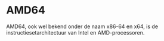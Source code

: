 # AMD64
AMD64, ook wel bekend onder de naam x86-64 en x64, is de instructiesetarchitectuur van Intel en AMD-processoren.
